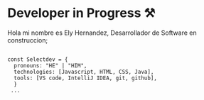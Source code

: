 

# Developer in Progress ⚒️

Hola mi nombre es Ely Hernandez, Desarrollador de Software en construccion;

```js! 

const Selectdev = {
  pronouns: "HE" | "HIM",
  technologies: [Javascript, HTML, CSS, Java],
  tools: [VS code, IntelliJ IDEA, git, github],
  }
 ...
